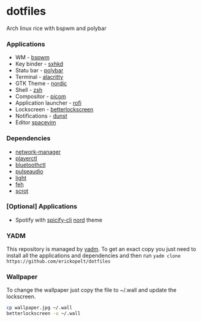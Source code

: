 # dotfiles

Arch linux rice with bspwm and polybar


### Applications

- WM - [bspwm](https://github.com/baskerville/bspwm)
- Key binder - [sxhkd](https://github.com/baskerville/sxhkd)
- Statu bar - [polybar](https://github.com/polybar/polybar)
- Terminal - [alacritty](https://github.com/alacritty/alacritty)
- GTK Theme - [nordic](https://github.com/EliverLara/Nordic)
- Shell - [zsh](https://github.com/ohmyzsh/ohmyzsh)
- Compositor - [picom](https://github.com/yshui/picom)
- Application launcher - [rofi](https://github.com/davatorium/rofi)
- Lockscreen - [betterlockscreen](https://github.com/pavanjadhaw/betterlockscreen)
- Notifications - [dunst](https://github.com/dunst-project/dunst)
- Editor [spacevim](https://github.com/SpaceVim/SpaceVim)

### Dependencies

- [network-manager](https://gitlab.freedesktop.org/NetworkManager/NetworkManager)
- [playerctl](https://github.com/altdesktop/playerctl)
- [bluetoothctl](https://www.archlinux.org/packages/extra/x86_64/bluez-utils/)
- [pulseaudio](https://wiki.archlinux.org/index.php/PulseAudio)
- [light](https://github.com/haikarainen/light)
- [feh](https://wiki.archlinux.org/index.php/feh)
- [scrot](https://github.com/resurrecting-open-source-projects/scrot)


### [Optional] Applications

- Spotify with [spicify-cli](https://github.com/khanhas/spicetify-cli) [nord](https://github.com/morpheusthewhite/spicetify-themes/tree/master/Nord) theme

### YADM 

This repository is managed by [yadm](https://github.com/TheLocehiliosan/yadm). To get an exact copy you just need to install all the applications and dependencies and then run ```yadm clone https://github.com/erickopelt/dotfiles```

### Wallpaper

To change the wallpaper just copy the file to ~/.wall and update the lockscreen.

``` bash
cp wallpaper.jpg ~/.wall 
betterlockscreen -u ~/.wall
```

